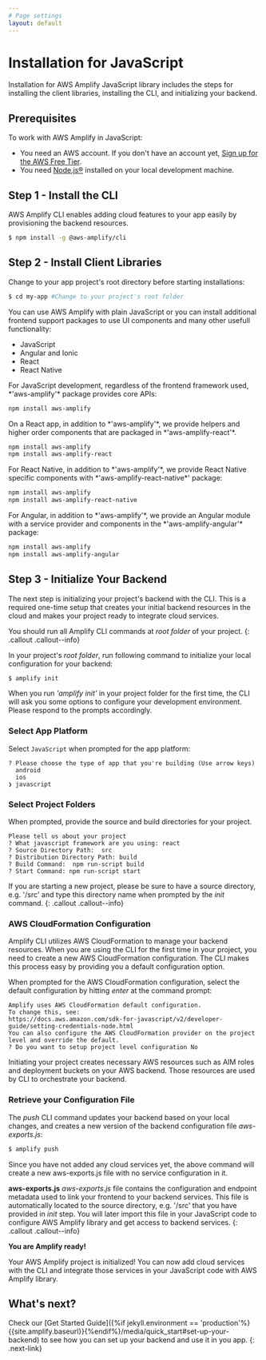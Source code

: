 ```yaml
---
# Page settings
layout: default
---
```


# Installation for JavaScript

Installation for AWS Amplify JavaScript library includes the steps for installing the client libraries, installing the CLI, and initializing your backend.

## Prerequisites

To work with AWS Amplify in JavaScript:
- You need an AWS account. If you don't have an account yet, [Sign up for the AWS Free Tier](https://portal.aws.amazon.com/billing/signup?redirect_url=https%3A%2F%2Faws.amazon.com%2Fregistration-confirmation#/start).
- You need [Node.js®](https://nodejs.org/en/download/) installed on your local development machine.

## Step 1 - Install the CLI

AWS Amplify CLI enables adding cloud features to your app easily by provisioning the backend resources.

```bash
$ npm install -g @aws-amplify/cli
```

## Step 2 - Install Client Libraries

Change to your app project's root directory before starting installations:

```bash
$ cd my-app #Change to your project's root folder
```

You can use AWS Amplify with plain JavaScript or you can install additional frontend support packages to use UI components and many other usefull functionality:

<div class="nav-tab install" data-group="install">
<ul class="tabs">
    <li class="tab-link javascript current" data-tab="javascript">JavaScript</li>
    <li class="tab-link angular" data-tab="angular">Angular and Ionic</li>
    <li class="tab-link react" data-tab="react">React</li>
    <li class="tab-link react-native" data-tab="react-native">React Native</li>
</ul>
<div id="javascript" class="tab-content current">
For JavaScript development, regardless of the frontend framework used, *'aws-amplify'* package provides core APIs:

```bash
npm install aws-amplify
```
</div>
<div id="react" class="tab-content">
On a React app, in addition to  *'aws-amplify'*, we provide helpers and higher order components that are packaged in  *'aws-amplify-react'*.

```bash
npm install aws-amplify
npm install aws-amplify-react
```

</div>
<div id="react-native" class="tab-content">
For React Native, in addition to *'aws-amplify'*, we provide React Native specific components with *'aws-amplify-react-native*' package:

```bash
npm install aws-amplify
npm install aws-amplify-react-native
```

</div>
<div id="angular" class="tab-content">
For Angular, in addition to *'aws-amplify'*, we provide an Angular module with a service provider and components in the *'aws-amplify-angular'* package:

```bash
npm install aws-amplify
npm install aws-amplify-angular
```
</div>
</div>

## Step 3 - Initialize Your Backend

The next step is initializing your project's backend with the CLI. This is a required one-time setup that creates your initial backend resources in the cloud and makes your project ready to integrate cloud services.

You should run all Amplify CLI commands at *root folder* of your project. 
{: .callout .callout--info}

In your project's *root folder*, run following command to initialize your local configuration for your backend:

```bash
$ amplify init
```

When you run *'amplify init'* in your project folder for the first time, the CLI will ask you some options to configure your development environment. Please respond to the prompts accordingly.

### Select App Platform

Select `JavaScript` when prompted for the app platform:

```terminal
? Please choose the type of app that you're building (Use arrow keys)
  android 
  ios 
❯ javascript 
```

### Select Project Folders 

When prompted, provide the source and build directories for your project.  

```terminal
Please tell us about your project
? What javascript framework are you using: react
? Source Directory Path:  src
? Distribution Directory Path: build
? Build Command:  npm run-script build
? Start Command: npm run-script start
```

If you are starting a new project, please be sure to have a source directory, e.g. '/src' and type this directory name when prompted by the *init* command.
{: .callout .callout--info}

### AWS CloudFormation Configuration

Amplify CLI utilizes AWS CloudFormation to manage your backend resources. When you are using the CLI for the first time in your project, you need to create a new AWS CloudFormation configuration. The CLI makes this process easy by providing you a default configuration option.

When prompted for the AWS CloudFormation configuration, select the default configuration by hitting *enter* at the command prompt:

```terminal
Amplify uses AWS CloudFormation default configuration.
To change this, see:
https://docs.aws.amazon.com/sdk-for-javascript/v2/developer-guide/setting-credentials-node.html
You can also configure the AWS CloudFormation provider on the project level and override the default.
? Do you want to setup project level configuration No
```

Initiating your project creates necessary AWS resources such as AIM roles and deployment buckets on your AWS backend.  Those resources are used by CLI to orchestrate your backend.

### Retrieve your Configuration File

The *push* CLI command updates your backend based on your local changes, and creates a new version of the backend configuration file *aws-exports.js*:

```bash
$ amplify push
```

Since you have not added any cloud services yet, the above command will create a new aws-exports.js file with no service configuration in it.

**aws-exports.js**
*aws-exports.js* file contains the configuration and endpoint metadata used to link your frontend to your backend services. This file is automatically located to the source directory, e.g. '/src' that you have provided in *init* step. You will later import this file in your JavaScript code to configure AWS Amplify library and get access to backend services.
{: .callout .callout--info}

**You are Amplify ready!**

Your AWS Amplify project is initialized! You can now add cloud services with the CLI and integrate those services in your JavaScript code with AWS Amplify library.

## What's next?  

<div class='installation_default_next_step'>
  Check our [Get Started Guide]({%if jekyll.environment == 'production'%}{{site.amplify.baseurl}}{%endif%}/media/quick_start#set-up-your-backend) to see how you can set up your backend and use it in you app.
  {: .next-link}
</div>

<div class='installation_custom_next_step next-link'>
</div>
